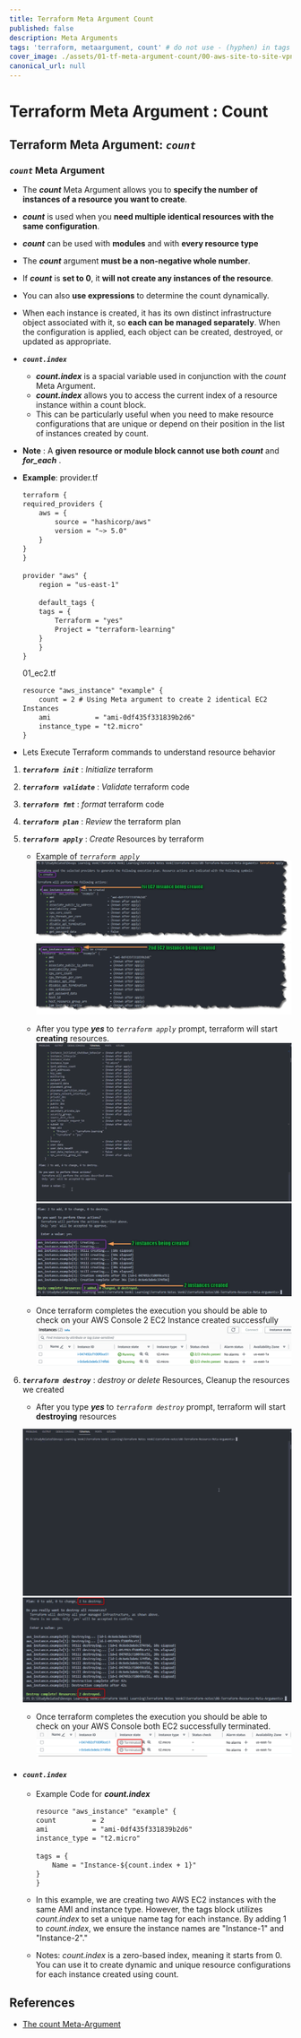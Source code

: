 ```yaml
---
title: Terraform Meta Argument Count
published: false
description: Meta Arguments
tags: 'terraform, metaargument, count' # do not use - (hyphen) in tags
cover_image: ./assets/01-tf-meta-argument-count/00-aws-site-to-site-vpn-architecture-1000x420-devto.png # Ex : ./assets/01-aws-site-to-site-vpn/00-aws-site-to-site-vpn-architecture-1000x420-devto.png
canonical_url: null
---
```


# Terraform Meta Argument : Count

## Terraform Meta Argument: *`count`*

### ***`count`*** Meta Argument

- The ***count*** Meta Argument allows you to **specify the number of instances of a resource you want to create**. 
- ***count*** is used when you **need multiple identical resources with the same configuration**.
- ***count*** can be used with **modules** and with **every resource type**
- The ***count*** argument **must be a non-negative whole number**. 
- If ***count*** is **set to 0**, it **will not create any instances of the resource**. 
- You can also **use expressions** to determine the count dynamically.
- When each instance is created, it has its own distinct infrastructure object associated with it, so **each can be managed separately**. When the configuration is applied, each object can be created, destroyed, or updated as appropriate.

- ***`count.index`***
    - ***count.index*** is a spacial variable used in conjunction with the *count* Meta Argument.
    - ***count.index*** allows you to access the current index of a resource instance within a count block. 
    - This can be particularly useful when you need to make resource configurations that are unique or depend on their position in the list of instances created by count.

- **Note** : A **given resource or module block cannot use both ***count***** and ***for_each*** .

- **Example**: 
    provider.tf
    ```hcl
    terraform {
    required_providers {
        aws = {
            source = "hashicorp/aws"
            version = "~> 5.0" 
        }
    }
    }

    provider "aws" {
        region = "us-east-1"

        default_tags {
        tags = {
            Terraform = "yes"
            Project = "terraform-learning"
        }
        }
    }
    ```

    01_ec2.tf
    ```hcl
    resource "aws_instance" "example" {
        count = 2 # Using Meta argument to create 2 identical EC2 Instances
        ami           = "ami-0df435f331839b2d6"
        instance_type = "t2.micro"
    }
    ```

- Lets Execute Terraform commands to understand resource behavior

1. ***`terraform init`*** : *Initialize* terraform
2. ***`terraform validate`*** : *Validate* terraform code
3. ***`terraform fmt`*** : *format* terraform code
4. ***`terraform plan`*** : *Review* the terraform plan
5. ***`terraform apply`*** : *Create* Resources by terraform
    - Example of *`terraform apply`*
        ![terraform apply](./assets/01-tf-meta-argument-count/01-tf-apply-01.png)
        ![terraform apply](./assets/01-tf-meta-argument-count/01-tf-apply-02.png)

    - After you type ***yes*** to *`terraform apply`* prompt, terraform will start **creating** resources.
        ![terraform apply](./assets/01-tf-meta-argument-count/03-tf-apply-gif.gif)
        ![terraform apply](./assets/01-tf-meta-argument-count/03-tf-apply-img.png)

    - Once terraform completes the execution you should be able to check on your AWS Console 2 EC2 Instance created successfully
        ![terraform apply](./assets/01-tf-meta-argument-count/04-tf-aws-ec2.png)
 
6. ***`terraform destroy`*** : *destroy or delete* Resources, Cleanup the resources we created
    - After you type ***yes*** to *`terraform destroy`* prompt, terraform will start **destroying** resources

    ![terraform destroy](./assets/01-tf-meta-argument-count/05-tf-destroy-gif.gif)
    ![terraform destroy](./assets/01-tf-meta-argument-count/05-tf-destroy-img.png)


    - Once terraform completes the execution you should be able to check on your AWS Console both EC2 successfully terminated.
    ![terraform destroy](./assets/01-tf-meta-argument-count/05-tf-destroy-aws.png)

-  #### ***`count.index`*** 
    - Example Code for  ***count.index*** 
        ```hcl
        resource "aws_instance" "example" {
        count         = 2
        ami           = "ami-0df435f331839b2d6"
        instance_type = "t2.micro"

        tags = {
            Name = "Instance-${count.index + 1}"
        }
        }    
        ```
    - In this example, we are creating two AWS EC2 instances with the same AMI and instance type. However, the tags block utilizes *count.index* to set a unique name tag for each instance. By adding 1 to *count.index*, we ensure the instance names are "Instance-1" and "Instance-2"."

    - Notes: *count.index* is a zero-based index, meaning it starts from 0. You can use it to create dynamic and unique resource configurations for each instance created using count.

## References

- [The count Meta-Argument](https://developer.hashicorp.com/terraform/language/meta-arguments/count)

